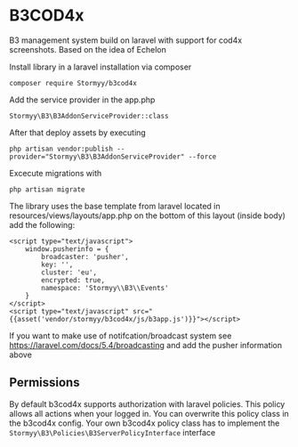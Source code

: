 # B3COD4x
B3 management system build on laravel with support for cod4x screenshots. Based on the idea of Echelon

Install library in a laravel installation via composer

```composer require Stormyy/b3cod4x```

Add the service provider in the app.php

```Stormyy\B3\B3AddonServiceProvider::class```

After that deploy assets by executing

```php artisan vendor:publish --provider="Stormyy\B3\B3AddonServiceProvider" --force```

Excecute migrations with 

```php artisan migrate```


The library uses the base template from laravel located in resources/views/layouts/app.php on the bottom of this layout (inside body) add the following: 

```
<script type="text/javascript">
    window.pusherinfo = {
        broadcaster: 'pusher',
        key: '',
        cluster: 'eu',
        encrypted: true,
        namespace: 'Stormyy\\B3\\Events'
    }
</script>
<script type="text/javascript" src="{{asset('vendor/stormyy/b3cod4x/js/b3app.js')}}"></script>
```

If you want to make use of notifcation/broadcast system see https://laravel.com/docs/5.4/broadcasting and add the pusher information above

## Permissions

By default b3cod4x supports authorization with laravel policies. This policy allows all actions when your logged in. You can overwrite this policy class in the b3cod4x config. Your own b3cod4x policy class has to implement the ```Stormyy\B3\Policies\B3ServerPolicyInterface``` interface
